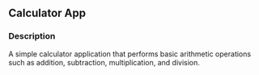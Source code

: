 ## Calculator App
### Description
A simple calculator application that performs basic arithmetic operations such as addition, subtraction, multiplication, and division.
